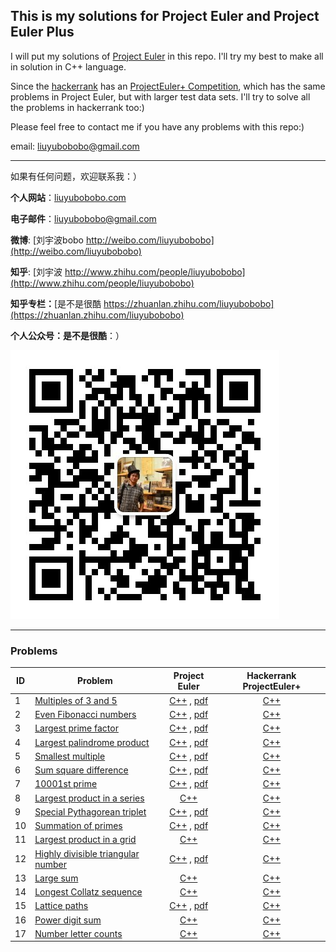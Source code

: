 ## This is my solutions for Project Euler and Project Euler Plus

I will put my solutions of [Project Euler](https://projecteuler.net) in this repo. I'll try my best to make all in solution in C++ language.

Since the [hackerrank](https://www.hackerrank.com) has an [ProjectEuler+ Competition](https://www.hackerrank.com/contests/projecteuler/challenges), which has the same problems in Project Euler, but with larger test data sets. I'll try to solve all the problems in hackerrank too:)

Please feel free to contact me if you have any problems with this repo:)

email: [liuyubobobo@gmail.com](mailto:liuyubobobo@gmail.com)

---

如果有任何问题，欢迎联系我：）

**个人网站**：[liuyubobobo.com](http://liuyubobobo.com)

**电子邮件**：[liuyubobobo@gmail.com](mailto:liuyubobobo@gmail.com)

**微博**: [刘宇波bobo http://weibo.com/liuyubobobo](http://weibo.com/liuyubobobo)

**知乎**: [刘宇波 http://www.zhihu.com/people/liuyubobobo](http://www.zhihu.com/people/liuyubobobo)

**知乎专栏：**[是不是很酷 https://zhuanlan.zhihu.com/liuyubobobo](https://zhuanlan.zhihu.com/liuyubobobo)

**个人公众号：是不是很酷**：）

![QRCode](qrcode.jpg)

---

### Problems

| ID | Problem | Project Euler | Hackerrank ProjectEuler+ |
| --- | --- | :---: | :---: |
| 1 | [Multiples of 3 and 5](https://projecteuler.net/problem=1) | [C++](ProjectEuler/0001/) , [pdf](ProjectEuler/0001/001_overview.pdf) | [C++](ProjectEuler+/0001/) |
| 2 | [Even Fibonacci numbers](https://projecteuler.net/problem=2) | [C++](ProjectEuler/0002/) , [pdf](ProjectEuler/0002/002_overview.pdf) | [C++](ProjectEuler+/0002/) |
| 3 | [Largest prime factor](https://projecteuler.net/problem=3) | [C++](ProjectEuler/0003/) , [pdf](ProjectEuler/0003/003_overview.pdf) | [C++](ProjectEuler+/0003/) |
| 4 | [Largest palindrome product](https://projecteuler.net/problem=4) | [C++](ProjectEuler/0004/) , [pdf](ProjectEuler/0004/004_overview.pdf) | [C++](ProjectEuler+/0004/) |
| 5 | [Smallest multiple](https://projecteuler.net/problem=5) | [C++](ProjectEuler/0005/) , [pdf](ProjectEuler/0005/005_overview.pdf) | [C++](ProjectEuler+/0005/) |
| 6 | [Sum square difference](https://projecteuler.net/problem=6) | [C++](ProjectEuler/0006/) , [pdf](ProjectEuler/0006/006_overview.pdf) | [C++](ProjectEuler+/0006/) |
| 7 | [10001st prime](https://projecteuler.net/problem=7) | [C++](ProjectEuler/0007/) , [pdf](ProjectEuler/0007/007_overview.pdf) | [C++](ProjectEuler+/0007/) |
| 8 | [Largest product in a series](https://projecteuler.net/problem=8) | [C++](ProjectEuler/0008/) | [C++](ProjectEuler+/0008/) |
| 9 | [Special Pythagorean triplet](https://projecteuler.net/problem=9) | [C++](ProjectEuler/0009/) , [pdf](ProjectEuler/0009/009_overview.pdf) | [C++](ProjectEuler+/0009/) |
| 10 | [Summation of primes](https://projecteuler.net/problem=10) | [C++](ProjectEuler/0010/) , [pdf](ProjectEuler/0010/010_overview.pdf) | [C++](ProjectEuler+/0010/) | 
| 11 | [Largest product in a grid](https://projecteuler.net/problem=11) | [C++](ProjectEuler/0011/) | [C++](ProjectEuler+/0011/) |
| 12 | [Highly divisible triangular number](https://projecteuler.net/problem=12) | [C++](ProjectEuler/0012/) , [pdf](ProjectEuler/0012/012_overview.pdf) | [C++](ProjectEuler+/0012/) |
| 13 | [Large sum](https://projecteuler.net/problem=13) | [C++](ProjectEuler/0013/) | [C++](ProjectEuler+/0013/) |
| 14 | [Longest Collatz sequence](https://projecteuler.net/problem=14) | [C++](ProjectEuler/0014/) | [C++](ProjectEuler+/0014/) |
| 15 | [Lattice paths](https://projecteuler.net/problem=15) | [C++](ProjectEuler/0015/) , [pdf](ProjectEuler/0015/015_overview.pdf) | [C++](ProjectEuler+/0015/) |
| 16 | [Power digit sum](https://projecteuler.net/problem=16) | [C++](ProjectEuler/0016/) | [C++](ProjectEuler+/0016/) |
| 17 | [Number letter counts](https://projecteuler.net/problem=17) | [C++](ProjectEuler/0017/) | [C++](ProjectEuler+/0017/) |

